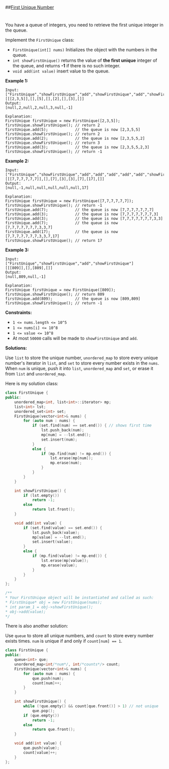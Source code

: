 ##[First Unique Number](https://leetcode.com/explore/featured/card/30-day-leetcoding-challenge/531/week-4/3313/)

> #

You have a queue of integers, you need to retrieve the first unique integer in the queue.

Implement the `FirstUnique` class:

- `FirstUnique(int[] nums)` Initializes the object with the numbers in the queue.
- `int showFirstUnique()` returns the value of **the first unique** integer of the queue, and returns **-1** if there is no such integer.
- `void add(int value)` insert value to the queue.

 

**Example 1:**

```
Input: 
["FirstUnique","showFirstUnique","add","showFirstUnique","add","showFirstUnique","add","showFirstUnique"]
[[[2,3,5]],[],[5],[],[2],[],[3],[]]
Output: 
[null,2,null,2,null,3,null,-1]

Explanation: 
FirstUnique firstUnique = new FirstUnique([2,3,5]);
firstUnique.showFirstUnique(); // return 2
firstUnique.add(5);            // the queue is now [2,3,5,5]
firstUnique.showFirstUnique(); // return 2
firstUnique.add(2);            // the queue is now [2,3,5,5,2]
firstUnique.showFirstUnique(); // return 3
firstUnique.add(3);            // the queue is now [2,3,5,5,2,3]
firstUnique.showFirstUnique(); // return -1
```

**Example 2:**

```
Input: 
["FirstUnique","showFirstUnique","add","add","add","add","add","showFirstUnique"]
[[[7,7,7,7,7,7]],[],[7],[3],[3],[7],[17],[]]
Output: 
[null,-1,null,null,null,null,null,17]

Explanation: 
FirstUnique firstUnique = new FirstUnique([7,7,7,7,7,7]);
firstUnique.showFirstUnique(); // return -1
firstUnique.add(7);            // the queue is now [7,7,7,7,7,7,7]
firstUnique.add(3);            // the queue is now [7,7,7,7,7,7,7,3]
firstUnique.add(3);            // the queue is now [7,7,7,7,7,7,7,3,3]
firstUnique.add(7);            // the queue is now [7,7,7,7,7,7,7,3,3,7]
firstUnique.add(17);           // the queue is now [7,7,7,7,7,7,7,3,3,7,17]
firstUnique.showFirstUnique(); // return 17
```

**Example 3:**

```
Input: 
["FirstUnique","showFirstUnique","add","showFirstUnique"]
[[[809]],[],[809],[]]
Output: 
[null,809,null,-1]

Explanation: 
FirstUnique firstUnique = new FirstUnique([809]);
firstUnique.showFirstUnique(); // return 809
firstUnique.add(809);          // the queue is now [809,809]
firstUnique.showFirstUnique(); // return -1
```

 

**Constraints:**

- `1 <= nums.length <= 10^5`
- `1 <= nums[i] <= 10^8`
- `1 <= value <= 10^8`
- At most `50000` calls will be made to `showFirstUnique` and `add`.



**Solutions:**

Use `list` to store the unique number, `unordered_map` to store every unique number's iterator in `list`, and `set` to store every number exists in the `nums`. When `num` is unique, push it into `list`, `unordered_map` and `set`, or erase it from `list` and `unordered_map`.

Here is my solution class:

```c++
class FirstUnique {
public:
	unordered_map<int, list<int>::iterator> mp;
	list<int> lst;
	unordered_set<int> set;
	FirstUnique(vector<int>& nums) {
		for (auto num : nums) {
			if (set.find(num) == set.end()) { // shows first time
				lst.push_back(num);
				mp[num] = --lst.end();
				set.insert(num);
			}
			else {
				if (mp.find(num) != mp.end()) {
					lst.erase(mp[num]);
					mp.erase(num);
				}
			}
		}
	}

	int showFirstUnique() {
		if (lst.empty())
			return -1;
		else
			return lst.front();
	}

	void add(int value) {
		if (set.find(value) == set.end()) {
			lst.push_back(value);
			mp[value] = --lst.end();
			set.insert(value);
		}
		else {
			if (mp.find(value) != mp.end()) {
				lst.erase(mp[value]);
				mp.erase(value);
			}
		}
	}
};

/**
* Your FirstUnique object will be instantiated and called as such:
* FirstUnique* obj = new FirstUnique(nums);
* int param_1 = obj->showFirstUnique();
* obj->add(value);
*/
```

There is also another solution: 

Use `queue` to store all unique numbers, and `count` to store every number exists times. `num` is unique if and only if `count[num] == 1`.

```c++
class FirstUnique {
public:
	queue<int> que;
	unordered_map<int/*num*/, int/*counts*/> count;
	FirstUnique(vector<int>& nums) {
		for (auto num : nums) {
			que.push(num);
			count[num]++;
		}
	}

	int showFirstUnique() {
		while (!que.empty() && count[que.front()] > 1) // not unique
			que.pop();
		if (que.empty())
			return -1;
		else
			return que.front();
	}

	void add(int value) {
		que.push(value);
		count[value]++;
	}
};
```


